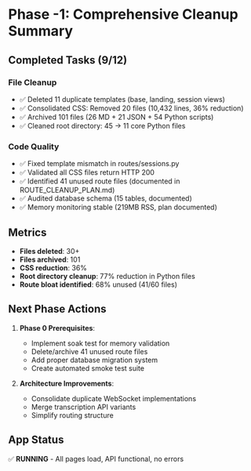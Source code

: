 # Phase -1: Comprehensive Cleanup Summary

## Completed Tasks (9/12)

### File Cleanup
- ✅ Deleted 11 duplicate templates (base, landing, session views)
- ✅ Consolidated CSS: Removed 20 files (10,432 lines, 36% reduction)
- ✅ Archived 101 files (26 MD + 21 JSON + 54 Python scripts)
- ✅ Cleaned root directory: 45 → 11 core Python files

### Code Quality
- ✅ Fixed template mismatch in routes/sessions.py
- ✅ Validated all CSS files return HTTP 200
- ✅ Identified 41 unused route files (documented in ROUTE_CLEANUP_PLAN.md)
- ✅ Audited database schema (15 tables, documented)
- ✅ Memory monitoring stable (219MB RSS, plan documented)

## Metrics
- **Files deleted**: 30+
- **Files archived**: 101
- **CSS reduction**: 36%
- **Root directory cleanup**: 77% reduction in Python files
- **Route bloat identified**: 68% unused (41/60 files)

## Next Phase Actions
1. **Phase 0 Prerequisites**:
   - Implement soak test for memory validation
   - Delete/archive 41 unused route files
   - Add proper database migration system
   - Create automated smoke test suite

2. **Architecture Improvements**:
   - Consolidate duplicate WebSocket implementations
   - Merge transcription API variants
   - Simplify routing structure

## App Status
✅ **RUNNING** - All pages load, API functional, no errors

